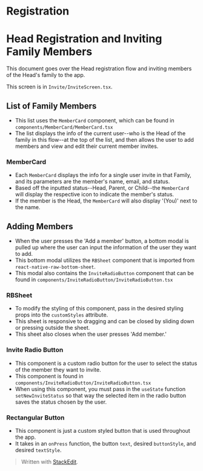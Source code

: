# Registration

# Head Registration and Inviting Family Members

This document goes over the Head registration flow and inviting members of the Head's family to the app.

This screen is in `Invite/InviteScreen.tsx`.

## List of Family Members

- This list uses the `MemberCard` component, which can be found in `components/MemberCard/MemberCard.tsx`
- The list displays the info of the current user--who is the Head of the family in this flow--at the top of the list, and then allows the user to add members and view and edit their current member invites.

### MemberCard

- Each `MemberCard` displays the info for a single user invite in that Family, and its parameters are the member's name, email, and status.
- Based off the inputted status--Head, Parent, or Child--the `MemberCard` will display the respective icon to indicate the member's status.
- If the member is the Head, the `MemberCard` will also display '(You)' next to the name.

## Adding Members

- When the user presses the 'Add a member' button, a bottom modal is pulled up where the user can input the information of the user they want to add.
- This bottom modal utilizes the `RBSheet` component that is imported from `react-native-raw-bottom-sheet`.
- This modal also contains the `InviteRadioButton` component that can be found in `components/InviteRadioButton/InviteRadioButton.tsx`

### RBSheet

- To modify the styling of this component, pass in the desired styling props into the `customStyles` attribute.
- This sheet is responsive to dragging and can be closed by sliding down or pressing outside the sheet.
- This sheet also closes when the user presses 'Add member.'

### Invite Radio Button

- This component is a custom radio button for the user to select the status of the member they want to invite.
- This component is found in `components/InviteRadioButton/InviteRadioButton.tsx`
- When using this component, you must pass in the `useState` function `setNewInviteStatus` so that way the selected item in the radio button saves the status chosen by the user.

### Rectangular Button

- This component is just a custom styled button that is used throughout the app.
- It takes in an `onPress` function, the button `text`, desired `buttonStyle`, and desired `textStyle`.

> Written with [StackEdit](https://stackedit.io/).
